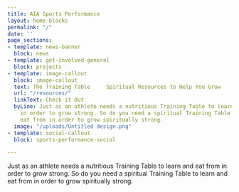 ```yaml
---
title: AIA Sports Performance
layout: home-blocks
permalink: "/"
date: ''
page_sections:
- template: news-banner
  block: news
- template: get-involved-general
  block: projects
- template: image-callout
  block: image-callout
  text: The Training Table     Spiritual Resources to Help You Grow
  url: "/resources/"
  linkText: Check it Out
  byLine: Just as an athlete needs a nutritious Training Table to learn and eat from
    in order to grow strong. So do you need a spiritual Training Table to learn and
    eat from in order to grow spiritually strong.
  image: "/uploads/Untitled design.png"
- template: social-callout
  block: sports-performance-social

---
```

Just as an athlete needs a nutritious Training Table to learn and eat from in order to grow strong. So do you need a spiritual Training Table to learn and eat from in order to grow spiritually strong.